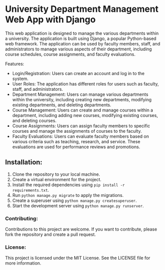 # University Department Management Web App with Django

This web application is designed to manage the various departments within a university. The application is built using Django, a popular Python-based web framework. The application can be used by faculty members, staff, and administrators to manage various aspects of their department, including course schedules, course assignments, and faculty evaluations.

Features:

* Login/Registration: Users can create an account and log in to the system.
* User Roles: The application has different roles for users such as faculty, staff, and administrators.
* Department Management: Users can manage various departments within the university, including creating new departments, modifying existing departments, and deleting departments.
* Course Management: Users can create and manage courses within a department, including adding new courses, modifying existing courses, and deleting courses.
* Course Assignments: Users can assign faculty members to specific courses and manage the assignments of courses to the faculty.
* Faculty Evaluations: Users can evaluate faculty members based on various criteria such as teaching, research, and service. These evaluations are used for performance reviews and promotions.

## Installation:

1. Clone the repository to your local machine.
2. Create a virtual environment for the project.
3. Install the required dependencies using `pip install -r requirements.txt`.
4. Run `python manage.py migrate` to apply the migrations.
5. Create a superuser using `python manage.py createsuperuser`.
6. Start the development server using `python manage.py runserver`.

### Contributing:
Contributions to this project are welcome. If you want to contribute, please fork the repository and create a pull request.

### License:
This project is licensed under the MIT License. See the LICENSE file for more information.